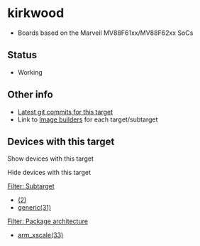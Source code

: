 # kirkwood

- Boards based on the Marvell MV88F61xx/MV88F62xx SoCs

## Status

- Working

## Other info

- [Latest git commits for this target](https://git.lede-project.org/?p=source.git&a=search&h=HEAD&st=commit&s=kirkwood%3A "https://git.lede-project.org/?p=source.git&a=search&h=HEAD&st=commit&s=kirkwood:")
- Link to [Image builders](/docs/guide-user/additional-software/imagebuilder "docs:guide-user:additional-software:imagebuilder") for each target/subtarget

## Devices with this target

Show devices with this target

Hide devices with this target

[Filter: Subtarget](#folded_46e8e7185b82f19a8fe7837340c8c256_1)

- [(2)](/docs/techref/targets/kirkwood?dataflt%5B0%5D=subtarget_%3D "Show pages matching ''")
- [generic(31)](/docs/techref/targets/kirkwood?dataflt%5B0%5D=subtarget_%3Dgeneric "Show pages matching 'generic'")

[Filter: Package architecture](#folded_46e8e7185b82f19a8fe7837340c8c256_2)

- [arm\_xscale(33)](/docs/techref/targets/kirkwood?dataflt%5B0%5D=package%20architecture_%3Darm_xscale "Show pages matching 'arm_xscale'")

